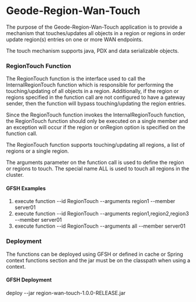 # Geode-Region-Wan-Touch

The purpose of the Geode-Region-Wan-Touch application is to provide a mechanism that touches/updates all objects in a region 
or regions in order update region(s) entries on one or more WAN endpoints.

The touch mechanism supports java, PDX and data serializable objects. 

### RegionTouch Function
The RegionTouch function is the interface used to call the InternalRegionTouch function which is responsible for performing 
the touching/updating of all objects in a region. Additionally, if the region or regions specified in the function call are
not configured to have a gateway sender, then the function will bypass touching/updating the region entries.

Since the RegionTouch function invokes the InternalRegionTouch function, the RegionTouch function should only be executed on 
a single member and an exception will occur if the region or onRegion option is specified on the function call. 

The RegionTouch function supports touching/updating all regions, a list of regions or a single region.

The arguments parameter on the function call is used to define the region or regions to touch. The special name ALL is used 
to touch all regions in the cluster.

#### GFSH Examples
1.	execute function --id RegionTouch --arguments region1 --member server01 
2.	execute function --id RegionTouch --arguments region1,region2,region3 --member server01
3.	execute function --id RegionTouch --arguments all --member server01

### Deployment
The functions can be deployed using GFSH or defined in cache or Spring context functions section and the jar must be on 
the classpath when using a context.

#### GFSH Deployment
deploy --jar region-wan-touch-1.0.0-RELEASE.jar 
